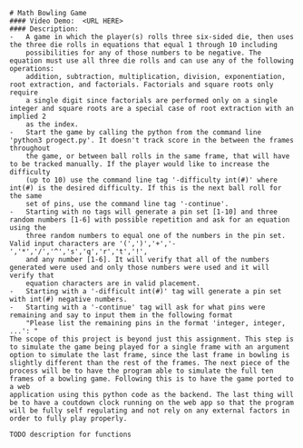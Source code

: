     # Math Bowling Game
    #### Video Demo:  <URL HERE>
    #### Description:
    -   A game in which the player(s) rolls three six-sided die, then uses the three die rolls in equations that equal 1 through 10 including
        possibilities for any of those numbers to be negative. The equation must use all three die rolls and can use any of the following operations:
        addition, subtraction, multiplication, division, exponentiation, root extraction, and factorials. Factorials and square roots only require
        a single digit since factorials are performed only on a single integer and square roots are a special case of root extraction with an implied 2
        as the index.
    -   Start the game by calling the python from the command line 'python3 progect.py'. It doesn't track score in the between the frames throughout
        the game, or between ball rolls in the same frame, that will have to be tracked manually. If the player would like to increase the difficulty
        (up to 10) use the command line tag '-difficulty int(#)' where int(#) is the desired difficulty. If this is the next ball roll for the same
        set of pins, use the command line tag '-continue'.
    -   Starting with no tags will generate a pin set [1-10] and three random numbers [1-6] with possible repetition and ask for an equation using the
        three random numbers to equal one of the numbers in the pin set. Valid input characters are '(',')','+','-','*','/','^','s','q','r','t','!',
        and any number [1-6]. It will verify that all of the numbers generated were used and only those numbers were used and it will verify that
        equation characters are in valid placement.
    -   Starting with a '-difficult int(#)' tag will generate a pin set with int(#) negative numbers.
    -   Starting with a '-continue' tag will ask for what pins were remaining and say to input them in the following format
        "Please list the remaining pins in the format 'integer, integer, ...': "
    The scope of this project is beyond just this assignment. This step is to simulate the game being played for a single frame with an argument 
    option to simulate the last frame, since the last frame in bowling is slightly different than the rest of the frames. The next piece of the 
    process will be to have the program able to simulate the full ten frames of a bowling game. Following this is to have the game ported to a web 
    application using this python code as the backend. The last thing will be to have a coutdown clock running on the web app so that the program 
    will be fully self regulating and not rely on any external factors in order to fully play properly.

    TODO description for functions